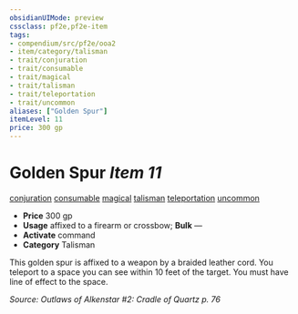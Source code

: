 ```yaml
---
obsidianUIMode: preview
cssclass: pf2e,pf2e-item
tags:
- compendium/src/pf2e/ooa2
- item/category/talisman
- trait/conjuration
- trait/consumable
- trait/magical
- trait/talisman
- trait/teleportation
- trait/uncommon
aliases: ["Golden Spur"]
itemLevel: 11
price: 300 gp
---
```

# Golden Spur *Item 11*  
[conjuration](../../../rules/traits/conjuration.md)  [consumable](../../../rules/traits/consumable.md)  [magical](../../../rules/traits/magical.md)  [talisman](../../../rules/traits/talisman.md)  [teleportation](../../../rules/traits/teleportation.md)  [uncommon](../../../rules/traits/uncommon.md)  

- **Price** 300 gp
- **Usage** affixed to a firearm or crossbow; **Bulk** —
- **Activate** command
- **Category** Talisman

This golden spur is affixed to a weapon by a braided leather cord. You teleport to a space you can see within 10 feet of the target. You must have line of effect to the space.

*Source: Outlaws of Alkenstar #2: Cradle of Quartz p. 76*